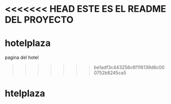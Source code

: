 <<<<<<< HEAD
ESTE ES EL README DEL PROYECTO
=======
# hotelplaza
pagina del hotel
>>>>>>> be1adf3c443256c6f116139d6c000752b8245ca5
# htelplaza
